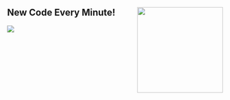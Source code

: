 ### 
<h2>New Code Every Minute!<img align='right'src="https://scrippsprssa.files.wordpress.com/2019/12/giphy.gif"  width = 200></h2>
<img src="https://github-readme-stats.vercel.app/api?username=rohanopensource&&show_icons=true&title_color=ffffff&icon_color=bb2acf&text_color=daf7dc&bg_color=151515">
